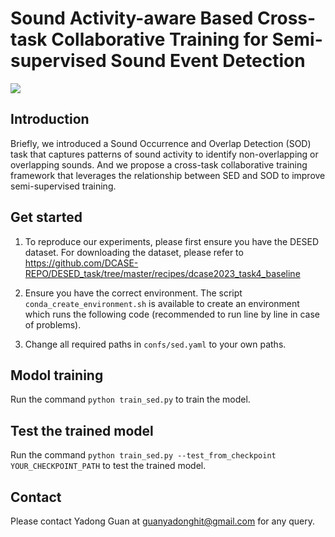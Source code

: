 # Sound Activity-aware Based Cross-task Collaborative Training for Semi-supervised Sound Event Detection

![](https://img.shields.io/badge/license-MIT-green)

## Introduction

 Briefly, we introduced a Sound Occurrence and Overlap Detection (SOD) task that captures patterns of sound activity to identify non-overlapping or overlapping sounds. And we propose a cross-task collaborative training framework that leverages the relationship between SED and SOD to improve semi-supervised training.


## Get started


1. To reproduce our experiments, please first ensure you have the DESED dataset. For downloading the dataset, please refer to https://github.com/DCASE-REPO/DESED_task/tree/master/recipes/dcase2023_task4_baseline

2. Ensure you have the correct environment. The script `conda_create_environment.sh` is available to create an environment which runs the following code (recommended to run line by line in case of problems).

3. Change all required paths in `confs/sed.yaml` to your own paths.


## Modol training

Run the command `python train_sed.py`  to train the model. 

## Test the trained model


Run the command `python train_sed.py --test_from_checkpoint YOUR_CHECKPOINT_PATH` to test the trained model. 


## Contact

Please contact Yadong Guan at guanyadonghit@gmail.com for any query.
